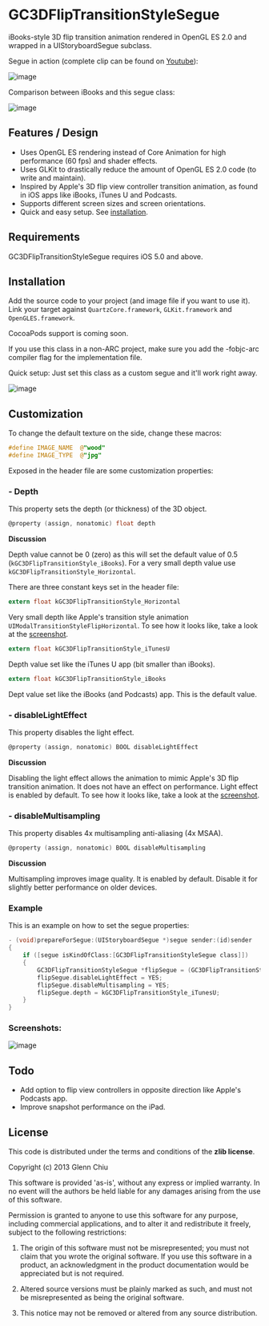GC3DFlipTransitionStyleSegue
============================

iBooks-style 3D flip transition animation rendered in OpenGL ES 2.0 and wrapped in a UIStoryboardSegue subclass.

Segue in action (complete clip can be found on [Youtube](http://youtu.be/Ps2F5kq30t4)):

![image](http://i.imgflip.com/boje.gif)

Comparison between iBooks and this segue class:

![image](https://dl.dropbox.com/u/10505256/Comparison.png)

Features / Design
-----------------
- Uses OpenGL ES rendering instead of Core Animation for high performance (60 fps) and shader effects.
- Uses GLKit to drastically reduce the amount of OpenGL ES 2.0 code (to write and maintain).
- Inspired by Apple's 3D flip view controller transition animation, as found in iOS apps like iBooks, iTunes U and Podcasts.
- Supports different screen sizes and screen orientations.
- Quick and easy setup. See [installation](https://github.com/GlennChiu/GC3DFlipTransitionStyleSegue#installation).

Requirements
------------
GC3DFlipTransitionStyleSegue requires iOS 5.0 and above.

Installation
------------
Add the source code to your project (and image file if you want to use it). Link your target against `QuartzCore.framework`, `GLKit.framework` and `OpenGLES.framework`.

CocoaPods support is coming soon.

If you use this class in a non-ARC project, make sure you add the -fobjc-arc compiler flag for the implementation file.

Quick setup: Just set this class as a custom segue and it'll work right away.

![image](https://dl.dropbox.com/u/10505256/SetCustomSegue.png)

Customization
-------------
To change the default texture on the side, change these macros:
```objectivec
#define IMAGE_NAME  @"wood"
#define IMAGE_TYPE  @"jpg"
```

Exposed in the header file are some customization properties:

### - Depth
This property sets the depth (or thickness) of the 3D object.

```objectivec
@property (assign, nonatomic) float depth
```

**Discussion**

Depth value cannot be 0 (zero) as this will set the default value of 0.5 (`kGC3DFlipTransitionStyle_iBooks`). For a very small depth value use `kGC3DFlipTransitionStyle_Horizontal`.

There are three constant keys set in the header file:

```objectivec
extern float kGC3DFlipTransitionStyle_Horizontal
```

Very small depth like Apple's transition style animation `UIModalTransitionStyleFlipHorizontal`. To see how it looks like, take a look at the [screenshot](https://github.com/GlennChiu/GC3DFlipTransitionStyleSegue#screenshots).

```objectivec
extern float kGC3DFlipTransitionStyle_iTunesU
```

Depth value set like the iTunes U app (bit smaller than iBooks).

```objectivec
extern float kGC3DFlipTransitionStyle_iBooks
```

Dept value set like the iBooks (and Podcasts) app. This is the default value.

### - disableLightEffect

This property disables the light effect.

```objectivec
@property (assign, nonatomic) BOOL disableLightEffect
```

**Discussion**

Disabling the light effect allows the animation to mimic Apple's 3D flip transition animation. It does not have an effect on performance. Light effect is enabled by default.
To see how it looks like, take a look at the [screenshot](https://github.com/GlennChiu/GC3DFlipTransitionStyleSegue#screenshots).

### - disableMultisampling

This property disables 4x multisampling anti-aliasing (4x MSAA).

```objectivec
@property (assign, nonatomic) BOOL disableMultisampling
```

**Discussion**

Multisampling improves image quality. It is enabled by default. Disable it for slightly better performance on older devices.

### Example

This is an example on how to set the segue properties:

```objectivec
- (void)prepareForSegue:(UIStoryboardSegue *)segue sender:(id)sender
{
    if ([segue isKindOfClass:[GC3DFlipTransitionStyleSegue class]])
    {
        GC3DFlipTransitionStyleSegue *flipSegue = (GC3DFlipTransitionStyleSegue *)segue;
        flipSegue.disableLightEffect = YES;
        flipSegue.disableMultisampling = YES;
        flipSegue.depth = kGC3DFlipTransitionStyle_iTunesU;
    }
}
```

### Screenshots:

![image](https://dl.dropbox.com/u/10505256/CustomizationEffects.png)

Todo
----
- Add option to flip view controllers in opposite direction like Apple's Podcasts app.
- Improve snapshot performance on the iPad.

License
-------

This code is distributed under the terms and conditions of the **zlib license**.

Copyright (c) 2013 Glenn Chiu

This software is provided 'as-is', without any express or implied
warranty. In no event will the authors be held liable for any damages
arising from the use of this software.

Permission is granted to anyone to use this software for any purpose,
including commercial applications, and to alter it and redistribute it
freely, subject to the following restrictions:

1. The origin of this software must not be misrepresented; you must not
   claim that you wrote the original software. If you use this software
   in a product, an acknowledgment in the product documentation would be
   appreciated but is not required.

2. Altered source versions must be plainly marked as such, and must not be
   misrepresented as being the original software.

3. This notice may not be removed or altered from any source
   distribution.
